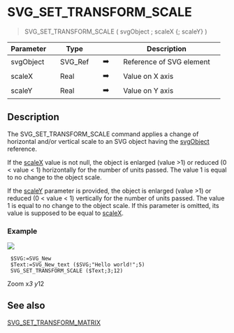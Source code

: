 <!-- SVG_SET_TRANSFORM_SCALE ( objectID ; sx ; sy )
 -> objectID (Text)
 -> sx (Real)
 -> sy (Real)-->
# SVG_SET_TRANSFORM_SCALE

> SVG_SET_TRANSFORM_SCALE ( svgObject ; scaleX {; scaleY} )

| Parameter |     | Type |     |     |     | Description |     |
| --- | --- | --- | --- | --- | --- | --- | --- |
| svgObject |     | SVG_Ref |     | ➡️ |     | Reference of SVG element |     |
| scaleX |     | Real |     | ➡️ |     | Value on X axis |     |
| scaleY |     | Real |     | ➡️ |     | Value on Y axis |     |

## Description

The SVG_SET_TRANSFORM_SCALE command applies a change of horizontal and/or vertical scale to an SVG object having the [svgObject](# "Reference of SVG element") reference.

If the [scaleX](# "Value on X axis") value is not null, the object is enlarged (value >1) or reduced (0 < value < 1) horizontally for the number of units passed. The value 1 is equal to no change to the object scale.

If the [scaleY](# "Value on Y axis") parameter is provided, the object is enlarged (value >1) or reduced (0 < value < 1) vertically for the number of units passed. The value 1 is equal to no change to the object scale. If this parameter is omitted, its value is supposed to be equal to [scaleX](# "Value on X axis").

### Example  

![](https://doc.4d.com/4Dv19/picture/194342/pict194342.en.png)

```4d
 $SVG:=SVG_New   
 $Text:=SVG_New_text ($SVG;"Hello world!";5)  
 SVG_SET_TRANSFORM_SCALE ($Text;3;12) 
```

Zoom x*3 y*12

## See also 

[SVG_SET_TRANSFORM_MATRIX](SVG_SET_TRANSFORM_MATRIX.md)
